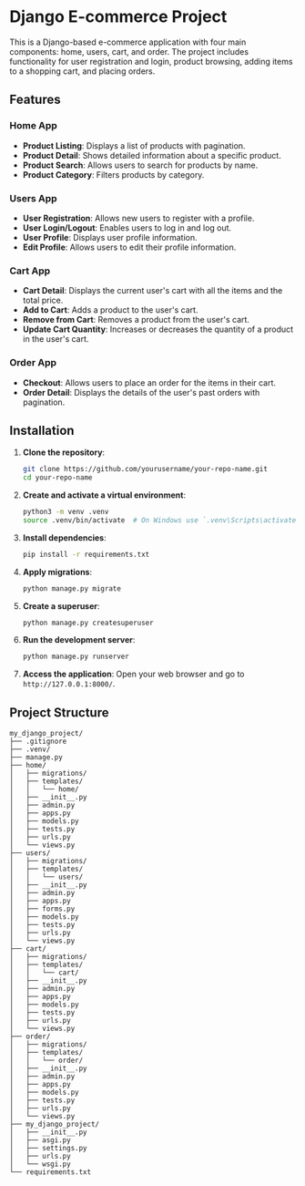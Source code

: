 # Django E-commerce Project

This is a Django-based e-commerce application with four main components: home, users, cart, and order. The project includes functionality for user registration and login, product browsing, adding items to a shopping cart, and placing orders.

## Features

### Home App
- **Product Listing**: Displays a list of products with pagination.
- **Product Detail**: Shows detailed information about a specific product.
- **Product Search**: Allows users to search for products by name.
- **Product Category**: Filters products by category.

### Users App
- **User Registration**: Allows new users to register with a profile.
- **User Login/Logout**: Enables users to log in and log out.
- **User Profile**: Displays user profile information.
- **Edit Profile**: Allows users to edit their profile information.

### Cart App
- **Cart Detail**: Displays the current user's cart with all the items and the total price.
- **Add to Cart**: Adds a product to the user's cart.
- **Remove from Cart**: Removes a product from the user's cart.
- **Update Cart Quantity**: Increases or decreases the quantity of a product in the user's cart.

### Order App
- **Checkout**: Allows users to place an order for the items in their cart.
- **Order Detail**: Displays the details of the user's past orders with pagination.

## Installation

1. **Clone the repository**:
    ```sh
    git clone https://github.com/yourusername/your-repo-name.git
    cd your-repo-name
    ```

2. **Create and activate a virtual environment**:
    ```sh
    python3 -m venv .venv
    source .venv/bin/activate  # On Windows use `.venv\Scripts\activate`
    ```

3. **Install dependencies**:
    ```sh
    pip install -r requirements.txt
    ```

4. **Apply migrations**:
    ```sh
    python manage.py migrate
    ```

5. **Create a superuser**:
    ```sh
    python manage.py createsuperuser
    ```

6. **Run the development server**:
    ```sh
    python manage.py runserver
    ```

7. **Access the application**:
    Open your web browser and go to `http://127.0.0.1:8000/`.

## Project Structure

```plaintext
my_django_project/
├── .gitignore
├── .venv/
├── manage.py
├── home/
│   ├── migrations/
│   ├── templates/
│   │   └── home/
│   ├── __init__.py
│   ├── admin.py
│   ├── apps.py
│   ├── models.py
│   ├── tests.py
│   ├── urls.py
│   └── views.py
├── users/
│   ├── migrations/
│   ├── templates/
│   │   └── users/
│   ├── __init__.py
│   ├── admin.py
│   ├── apps.py
│   ├── forms.py
│   ├── models.py
│   ├── tests.py
│   ├── urls.py
│   └── views.py
├── cart/
│   ├── migrations/
│   ├── templates/
│   │   └── cart/
│   ├── __init__.py
│   ├── admin.py
│   ├── apps.py
│   ├── models.py
│   ├── tests.py
│   ├── urls.py
│   └── views.py
├── order/
│   ├── migrations/
│   ├── templates/
│   │   └── order/
│   ├── __init__.py
│   ├── admin.py
│   ├── apps.py
│   ├── models.py
│   ├── tests.py
│   ├── urls.py
│   └── views.py
├── my_django_project/
│   ├── __init__.py
│   ├── asgi.py
│   ├── settings.py
│   ├── urls.py
│   └── wsgi.py
└── requirements.txt
